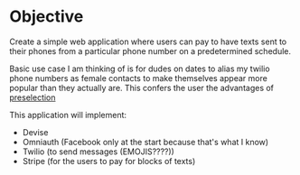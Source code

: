 Objective
=========

Create a simple web application where users can pay to have texts sent to their phones from a particular phone number on a predetermined schedule.

Basic use case I am thinking of is for dudes on dates to alias my twilio phone numbers as female contacts to make themselves appear more popular than they actually are.  This confers the user the advantages of [preselection](http://www.brobible.com/life/article/preselection-can-get-you-laid/)

This application will implement:
+   Devise
+   Omniauth (Facebook only at the start because that's what I know)
+   Twilio (to send messages (EMOJIS????))
+   Stripe (for the users to pay for blocks of texts)
